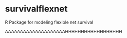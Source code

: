 # survivalflexnet
R Package for modeling flexible net survival

AAAAAAAAAAAAAAAAAAAAHHHHHHHHHHHHHHHHHH